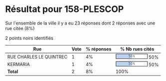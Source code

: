 # Résultat pour 158-PLESCOP

Sur l'ensemble de la ville il y a eu 23 réponses dont 2 réponses avec une rue citée (8%)

2 points noirs identifiés

| Rue | Vote | % réponses | % Nb rues cités|
|-----|------|------------|----------------|
| RUE CHARLES LE QUINTREC | 1 | 4% | <img src="../../img/bar_50.gif" />&nbsp;50%|
| KERMARIA | 1 | 4% | <img src="../../img/bar_50.gif" />&nbsp;50%|
| **Total** | 2 | 8% | 100%|
